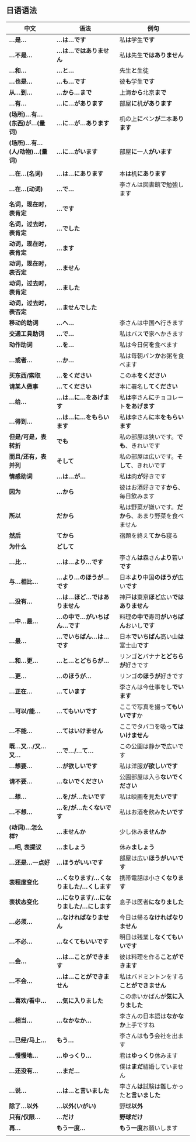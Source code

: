 ## 日语语法

| 中文                           | 语法                                    | 例句                                                   |
| ------------------------------ | --------------------------------------- | ------------------------------------------------------ |
| **…是…**                       | **…は…です**                            | 私**は**学生**です**                                   |
| **…不是…**                     | **…は…ではありません**                  | 私**は**先生**ではありません**                         |
| **…和…**                       | **…と…**                                | 先生**と**生徒                                         |
| **…也是…**                     | **…も…です**                            | 彼**も**学生**です**                                   |
| **从…到…**                     | **…から…まで**                          | 上海**から**北京**まで**                               |
| **…有…**                       | **…に…があります**                      | 部屋**に**机**があります**                             |
| **(场所)…有…(东西)が…(量词)**  | **…に…が…あります**                     | 机の上**に**ペン**が**二本**あります**                 |
| **(场所)…有…(人/动物)…(量词)** | **…に…がいます**                        | 部屋**に**一人**がいます**                             |
|                                |                                         |                                                        |
| **…在…(名词)**                 | **…は…にあります**                      | 本**は**机**にあります**                               |
| **…在…(动词)**                 | **…で…**                                | 李さんは図書館**で**勉強します                         |
| **名词，现在时，表肯定**       | **…です**                               |                                                        |
| **名词，过去时，表肯定**       | **…でした**                             |                                                        |
| **动词，现在时，表肯定**       | **…ます**                               |                                                        |
| **动词，现在时，表否定**       | **…ません**                             |                                                        |
| **动词，过去时，表肯定**       | **…ました**                             |                                                        |
| **动词，过去时，表否定**       | **…ませんでした**                       |                                                        |
| **移动的助词**                 | **…へ…**                                | 李さんは中国**へ**行きます                             |
| **交通工具助词**               | **…で…**                                | 私はバス**で**家へかきます                             |
| **动作助词**                   | **…を…**                                | 私は今日何**を**食べます                               |
| **…或者…**                     | **…か…**                                | 私は毎朝パン**か**お粥を食べます                       |
| **买东西/索取**                | **…をください**                         | この本**をください**                                   |
| **请某人做事**                 | **…てください**                         | 本に署名し**てください**                               |
| **…给…**                       | **…は…に…をあげます**                   | 私**は**李さん**に**チョコレート**をあげます**         |
| **…得到…**                     | **…は…に…をもらいます**                 | 私**は**李さん**に**本**をもらいます**                 |
| **但是/可是，表转折**          | **でも**                                | 私の部屋は狭いです。**でも**、きれいです               |
| **而且/还有，表并列**          | **そして**                              | 私の部屋は広いです。**そして**、きれいです             |
| **情感助词**                   | **…は…が…**                             | 私**は**肉**が**好きです                               |
| **因为**                       | **…から**                               | 彼はお酒好きです**から**、毎日飲みます                 |
| **所以**                       | **だから**                              | 私は野菜が嫌いです。**だから**、あまり野菜を食べません |
| **然后**                       | **てから**                              | 宿題を終え**てから**寝る                               |
| **为什么**                     | **どして**                              |                                                        |
| **…比…**                       | **…は…より…です**                       | 李さん**は**森さん**より**若い**です**                 |
| **与…相比…**                   | **…より…のほうが…です**                 | 日本**より**中国**のほうが**広い**です**               |
| **…没有…**                     | **…は…ほど…ではありません**             | 神戸**は**東京**ほど**広い**ではありません**           |
| **…中…最…**                    | **…の中で…がいちばん…です**             | 料理**の中で**寿司**がいちばん**おいし**です**         |
| **…最…**                       | **…でいちばん…は…です**                 | 日本**でいちばん**高い山**は**富士山**です**           |
| **…和…更…**                    | **…と…とどちらが…**                     | リンゴ**と**バナナ**とどちらが**好きです               |
| **…更…**                       | **…のほうが…**                          | リンゴ**のほうが**好きです                             |
| **…正在…**                     | **…ています**                           | 李さんは今仕事をし**でいます**                         |
| **…可以/能…**                  | **…てもいいです**                       | ここで写真を撮っ**てもいいです**か                     |
| **…不能…**                     | **…てはいけません**                     | ここでタバコを吸っ**てはいけません**                   |
| **既…又…/又…又…**              | **…で…/…て…**                           | この公園は静か**で**広いです                           |
| **…想要…**                     | **…が欲しいです**                       | 私は洋服**が欲しいです**                               |
| **请不要…**                    | **…ないでください**                     | 公園部屋は入ら**ないでください**                       |
| **…想…**                       | **…を/が…たいです**                     | 私は映画**を**見**たいです**                           |
| **…不想…**                     | **…を/が…たくないです**                 | 私はお酒**を**飲み**たいです**                         |
| **(动词)…怎么样?**             | **…ませんか**                           | 少し休み**ませんか**                                   |
| **…吧, 表提议**                | **…ましょう**                           | 休み**ましょう**                                       |
| **…还是…一点好**               | **…ほうがいいです**                     | 部屋は広い**ほうがいいです**                           |
| **表程度变化**                 | **…くなります/…くなりました/…くします** | 携帯電話は小さ**くなります**                           |
| **表状态变化**                 | **…になります/…になりました/…にします** | 息子は医者**になりました**                             |
| **…必须…**                     | **…なければなりません**                 | 今日は帰る**なければなりません**                       |
| **…不必…**                     | **…なくてもいいです**                   | 明日は残業し**なくてもいいです**                       |
| **…会…**                       | **…は…ことができます**                  | 彼は料理を作る**ことができます**                       |
| **…不会…**                     | **…は…ことができません**                | 私はバドミントンをする**ことができません**             |
| **…喜欢/看中…**                | **…気に入りました**                     | この赤いかばんが**気に入りました**                     |
| **…相当…**                     | **…なかなか…**                          | 李さんの日本語は**なかなか**上手ですね                 |
| **…已经/马上…**                | **もう…**                               | 李さんは**もう**会社を出ます                           |
| **…慢慢地…**                   | **…ゆっくり…**                          | 君は**ゆっくり**休みます                               |
| **…还没有…**                   | **…まだ…**                              | 僕は**まだ**結婚していません                           |
| **…说…**                       | **…は…と言いました**                    | 李さん**は**試験は難しかった**と言いました**           |
| **除了…以外**                  | **…以外(いがい)**                       | 野球**以外**                                           |
| **只有/仅限…**                 | **…だけ**                               | **野球だけ**                                           |
| **再…**                        | **もう一度…**                           | **もう一度**お願いします                               |
|                                |                                         |                                                        |

